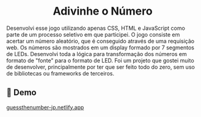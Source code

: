 <h1 align="center" id="title">Adivinhe o Número</h1>

<p id="description">Desenvolvi esse jogo utilizando apenas CSS, HTML e JavaScript como parte de um processo seletivo em que participei. O jogo consiste em acertar um número aleatório, que é conseguido através de uma requisição web. Os números são mostrados em um display formado por 7 segmentos de LEDs. Desenvolvi toda a lógica para transformação dos números em formato de "fonte" para o formato de LED. Foi um projeto que gostei muito de desenvolver, principalmente por ter que ser feito todo do zero, sem uso de bibliotecas ou frameworks de terceiros.</p>

<h2>🚀 Demo</h2>

[guessthenumber-jp.netlify.app](guessthenumber-jp.netlify.app)
